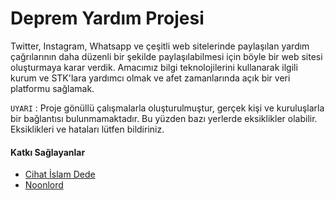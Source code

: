 # Deprem Yardım Projesi

Twitter, Instagram, Whatsapp ve çeşitli web sitelerinde paylaşılan  yardım çağrılarının daha düzenli bir şekilde paylaşılabilmesi için böyle bir web sitesi oluşturmaya karar verdik. Amacımız bilgi teknolojilerini kullanarak ilgili kurum ve STK'lara yardımcı olmak ve afet zamanlarında açık bir veri platformu sağlamak.

`UYARI` : Proje gönüllü çalışmalarla oluşturulmuştur, gerçek kişi ve kuruluşlarla bir bağlantısı bulunmamaktadır. Bu yüzden bazı yerlerde eksiklikler olabilir. Eksiklikleri ve hataları lütfen bildiriniz.


#### Katkı Sağlayanlar
 - [Cihat İslam Dede](https://github.com/cihatislamdede)
 - [Noonlord](https://github.com/Noonlord)